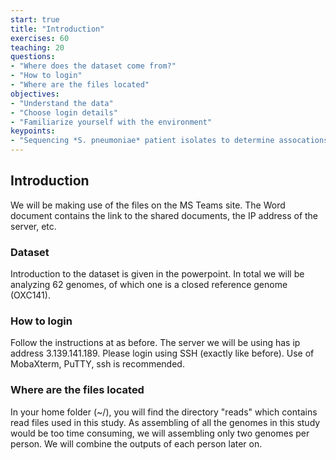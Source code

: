 ```yaml
---
start: true
title: "Introduction"
exercises: 60
teaching: 20
questions:
- "Where does the dataset come from?"
- "How to login"
- "Where are the files located"
objectives:
- "Understand the data"
- "Choose login details"
- "Familiarize yourself with the environment"
keypoints:
- "Sequencing *S. pneumoniae* patient isolates to determine assocations of bacterial genes with disease severity"
---
```


## Introduction

We will be making use of the files on the MS Teams site. 
The Word document contains the link to the shared documents, the IP address of the server, etc. 

### Dataset

Introduction to the dataset is given in the powerpoint. In total we will be analyzing 62 genomes, of which one is a closed reference genome (OXC141).

### How to login

Follow the instructions at as before. 
The server we will be using has ip address 3.139.141.189. Please login using SSH (exactly like before). Use of MobaXterm, PuTTY, ssh is recommended. 

### Where are the files located

In your home folder (~/), you will find the directory "reads" which contains read files used in this study. As assembling of all the genomes in this study would be too time consuming, we will assembling only two genomes per person. We will combine the outputs of each person later on.
  
  
